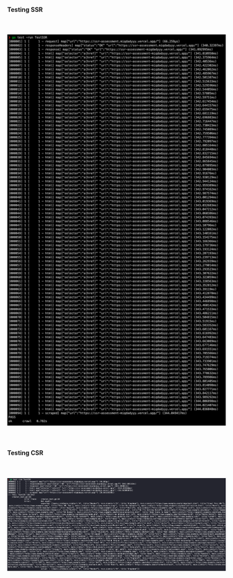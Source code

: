 <br />
  <h4>Testing SSR</h4> <br />
<p align="center">
  <a href="https://github.com/jadahbakar/crawl-go">
    <img src="images/test-ssr.png" alt="image-ssr">
  </a>
</p>
<br />
  <h4>Testing CSR</h4> <br />
<p align="center">
  <a href="https://github.com/jadahbakar/crawl-go">
    <img src="images/test-csr.png" alt="image-ssr">
  </a>
</p>

